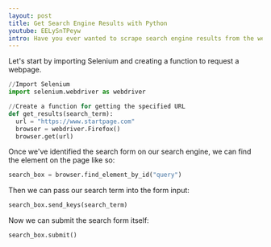 ```yaml
---
layout: post
title: Get Search Engine Results with Python
youtube: EELySnTPeyw
intro: Have you ever wanted to scrape search engine results from the web? In this project, I use a search engine called StartPage as it provides similar results to Google without the extra headache of bypassing Google's bot detection protocols. Check out the video below to see how I did it:
---
```

Let's start by importing Selenium and creating a function to request a webpage.
```python
//Import Selenium
import selenium.webdriver as webdriver

//Create a function for getting the specified URL
def get_results(search_term):
  url = "https://www.startpage.com"
  browser = webdriver.Firefox()
  browser.get(url)
```
Once we've identified the search form on our search engine, we can find the element on the page like so:

```python
search_box = browser.find_element_by_id("query")
```

Then we can pass our search term into the form input:

```python
search_box.send_keys(search_term)
```

Now we can submit the search form itself:

```python
search_box.submit()
```
